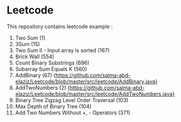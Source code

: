 # Leetcode

This repository contains leetcode example :
1. Two Sum (1)
2. 3Sum (15)
3. Two Sum II - Input array is sorted (167)
4. Brick Wall (554)
5. Count Binary Substrings (696)
6. Subarray Sum Equals K (560)
7. AddBinary (67) {https://github.com/salma-abd-elaziz/Leetcode/blob/master/src/leetcode/AddBinary.java}
8. AddTwoNumbers (2) {https://github.com/salma-abd-elaziz/Leetcode/blob/master/src/leetcode/AddTwoNumbers.java}
9. Binary Tree Zigzag Level Order Traversal (103)
10. Max Depth of Binary Tree (104)
11. Add Two Numbers Without +, - Operators (371) 
